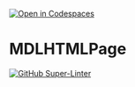 [![Open in Codespaces](https://classroom.github.com/assets/launch-codespace-f4981d0f882b2a3f0472912d15f9806d57e124e0fc890972558857b51b24a6f9.svg)](https://classroom.github.com/open-in-codespaces?assignment_repo_id=10164424)
# MDLHTMLPage

[![GitHub Super-Linter](https://github.com/PolanianRifleman/mdl-html-page-PolanianRifleman/workflows/Lint%20Code%20Base/badge.svg)](https://github.com/marketplace/actions/super-linter)
